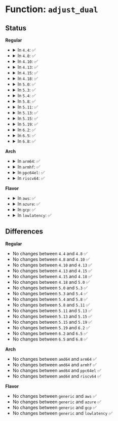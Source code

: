 # Function: <code>adjust_dual</code>

## Status
<b>Regular</b>
<ul>
<li>
<details>
<summary>In <code>4.4</code>: ✅</summary>

```c
int adjust_dual(int *begin, int step, int *end, int eq, int mu);
```

**Collision:** Unique Static

**Inline:** No

**Transformation:** False

**Instances:**

```
In drivers/input/input-mt.c (ffffffff8166a2f0)
Location: drivers/input/input-mt.c:299
Inline: False
Direct callers:
  - drivers/input/input-mt.c:input_mt_assign_slots
  - drivers/input/input-mt.c:input_mt_assign_slots
```
**Symbols:**

```
ffffffff8166a2f0-ffffffff8166a3e8: adjust_dual (STB_LOCAL)
```
</details>
</li>
<li>
<details>
<summary>In <code>4.8</code>: ✅</summary>

```c
int adjust_dual(int *begin, int step, int *end, int eq, int mu);
```

**Collision:** Unique Static

**Inline:** No

**Transformation:** False

**Instances:**

```
In drivers/input/input-mt.c (ffffffff816ca5b0)
Location: drivers/input/input-mt.c:314
Inline: False
Direct callers:
  - drivers/input/input-mt.c:input_mt_assign_slots
  - drivers/input/input-mt.c:input_mt_assign_slots
```
**Symbols:**

```
ffffffff816ca5b0-ffffffff816ca695: adjust_dual (STB_LOCAL)
```
</details>
</li>
<li>
<details>
<summary>In <code>4.10</code>: ✅</summary>

```c
int adjust_dual(int *begin, int step, int *end, int eq, int mu);
```

**Collision:** Unique Static

**Inline:** No

**Transformation:** False

**Instances:**

```
In drivers/input/input-mt.c (ffffffff816f8570)
Location: drivers/input/input-mt.c:314
Inline: False
Direct callers:
  - drivers/input/input-mt.c:input_mt_assign_slots
  - drivers/input/input-mt.c:input_mt_assign_slots
```
**Symbols:**

```
ffffffff816f8570-ffffffff816f8655: adjust_dual (STB_LOCAL)
```
</details>
</li>
<li>
<details>
<summary>In <code>4.13</code>: ✅</summary>

```c
int adjust_dual(int *begin, int step, int *end, int eq, int mu);
```

**Collision:** Unique Static

**Inline:** No

**Transformation:** False

**Instances:**

```
In drivers/input/input-mt.c (ffffffff8170e0c0)
Location: drivers/input/input-mt.c:314
Inline: False
Direct callers:
  - drivers/input/input-mt.c:input_mt_assign_slots
  - drivers/input/input-mt.c:input_mt_assign_slots
```
**Symbols:**

```
ffffffff8170e0c0-ffffffff8170e19c: adjust_dual (STB_LOCAL)
```
</details>
</li>
<li>
<details>
<summary>In <code>4.15</code>: ✅</summary>

```c
int adjust_dual(int *begin, int step, int *end, int eq, int mu);
```

**Collision:** Unique Static

**Inline:** No

**Transformation:** False

**Instances:**

```
In drivers/input/input-mt.c (ffffffff8177f2f0)
Location: drivers/input/input-mt.c:314
Inline: False
Direct callers:
  - drivers/input/input-mt.c:input_mt_assign_slots
  - drivers/input/input-mt.c:input_mt_assign_slots
```
**Symbols:**

```
ffffffff8177f2f0-ffffffff8177f3cc: adjust_dual (STB_LOCAL)
```
</details>
</li>
<li>
<details>
<summary>In <code>4.18</code>: ✅</summary>

```c
int adjust_dual(int *begin, int step, int *end, int eq, int mu);
```

**Collision:** Unique Static

**Inline:** No

**Transformation:** False

**Instances:**

```
In drivers/input/input-mt.c (ffffffff817c0410)
Location: drivers/input/input-mt.c:318
Inline: False
Direct callers:
  - drivers/input/input-mt.c:input_mt_assign_slots
  - drivers/input/input-mt.c:input_mt_assign_slots
```
**Symbols:**

```
ffffffff817c0410-ffffffff817c04e8: adjust_dual (STB_LOCAL)
```
</details>
</li>
<li>
<details>
<summary>In <code>5.0</code>: ✅</summary>

```c
int adjust_dual(int *begin, int step, int *end, int eq, int mu);
```

**Collision:** Unique Static

**Inline:** No

**Transformation:** False

**Instances:**

```
In drivers/input/input-mt.c (ffffffff817e7900)
Location: drivers/input/input-mt.c:318
Inline: False
Direct callers:
  - drivers/input/input-mt.c:input_mt_assign_slots
  - drivers/input/input-mt.c:input_mt_assign_slots
```
**Symbols:**

```
ffffffff817e7900-ffffffff817e79d8: adjust_dual (STB_LOCAL)
```
</details>
</li>
<li>
<details>
<summary>In <code>5.3</code>: ✅</summary>

```c
int adjust_dual(int *begin, int step, int *end, int eq, int mu);
```

**Collision:** Unique Static

**Inline:** No

**Transformation:** False

**Instances:**

```
In drivers/input/input-mt.c (ffffffff81828440)
Location: drivers/input/input-mt.c:315
Inline: False
Direct callers:
  - drivers/input/input-mt.c:input_mt_assign_slots
  - drivers/input/input-mt.c:input_mt_assign_slots
```
**Symbols:**

```
ffffffff81828440-ffffffff81828518: adjust_dual (STB_LOCAL)
```
</details>
</li>
<li>
<details>
<summary>In <code>5.4</code>: ✅</summary>

```c
int adjust_dual(int *begin, int step, int *end, int eq, int mu);
```

**Collision:** Unique Static

**Inline:** No

**Transformation:** False

**Instances:**

```
In drivers/input/input-mt.c (ffffffff818599b0)
Location: drivers/input/input-mt.c:315
Inline: False
Direct callers:
  - drivers/input/input-mt.c:input_mt_assign_slots
  - drivers/input/input-mt.c:input_mt_assign_slots
```
**Symbols:**

```
ffffffff818599b0-ffffffff81859a88: adjust_dual (STB_LOCAL)
```
</details>
</li>
<li>
<details>
<summary>In <code>5.8</code>: ✅</summary>

```c
int adjust_dual(int *begin, int step, int *end, int eq, int mu);
```

**Collision:** Unique Static

**Inline:** No

**Transformation:** False

**Instances:**

```
In drivers/input/input-mt.c (ffffffff8192c5a0)
Location: drivers/input/input-mt.c:315
Inline: False
Direct callers:
  - drivers/input/input-mt.c:input_mt_assign_slots
  - drivers/input/input-mt.c:input_mt_assign_slots
```
**Symbols:**

```
ffffffff8192c5a0-ffffffff8192c681: adjust_dual (STB_LOCAL)
```
</details>
</li>
<li>
<details>
<summary>In <code>5.11</code>: ✅</summary>

```c
int adjust_dual(int *begin, int step, int *end, int eq, int mu);
```

**Collision:** Unique Static

**Inline:** No

**Transformation:** False

**Instances:**

```
In drivers/input/input-mt.c (ffffffff81933a90)
Location: drivers/input/input-mt.c:315
Inline: False
Direct callers:
  - drivers/input/input-mt.c:input_mt_assign_slots
  - drivers/input/input-mt.c:input_mt_assign_slots
```
**Symbols:**

```
ffffffff81933a90-ffffffff81933b71: adjust_dual (STB_LOCAL)
```
</details>
</li>
<li>
<details>
<summary>In <code>5.13</code>: ✅</summary>

```c
int adjust_dual(int *begin, int step, int *end, int eq, int mu);
```

**Collision:** Unique Static

**Inline:** No

**Transformation:** False

**Instances:**

```
In drivers/input/input-mt.c (ffffffff81916dc0)
Location: drivers/input/input-mt.c:315
Inline: False
Direct callers:
  - drivers/input/input-mt.c:input_mt_assign_slots
  - drivers/input/input-mt.c:input_mt_assign_slots
```
**Symbols:**

```
ffffffff81916dc0-ffffffff81916ea1: adjust_dual (STB_LOCAL)
```
</details>
</li>
<li>
<details>
<summary>In <code>5.15</code>: ✅</summary>

```c
int adjust_dual(int *begin, int step, int *end, int eq, int mu);
```

**Collision:** Unique Static

**Inline:** No

**Transformation:** False

**Instances:**

```
In drivers/input/input-mt.c (ffffffff819b9030)
Location: drivers/input/input-mt.c:315
Inline: False
Direct callers:
  - drivers/input/input-mt.c:input_mt_assign_slots
  - drivers/input/input-mt.c:input_mt_assign_slots
```
**Symbols:**

```
ffffffff819b9030-ffffffff819b9111: adjust_dual (STB_LOCAL)
```
</details>
</li>
<li>
<details>
<summary>In <code>5.19</code>: ✅</summary>

```c
int adjust_dual(int *begin, int step, int *end, int eq, int mu);
```

**Collision:** Unique Static

**Inline:** No

**Transformation:** False

**Instances:**

```
In drivers/input/input-mt.c (ffffffff81b18b40)
Location: drivers/input/input-mt.c:315
Inline: False
Direct callers:
  - drivers/input/input-mt.c:input_mt_assign_slots
  - drivers/input/input-mt.c:input_mt_assign_slots
```
**Symbols:**

```
ffffffff81b18b40-ffffffff81b18c59: adjust_dual (STB_LOCAL)
```
</details>
</li>
<li>
<details>
<summary>In <code>6.2</code>: ✅</summary>

```c
int adjust_dual(int *begin, int step, int *end, int eq, int mu);
```

**Collision:** Unique Static

**Inline:** No

**Transformation:** False

**Instances:**

```
In drivers/input/input-mt.c (ffffffff81caa460)
Location: drivers/input/input-mt.c:355
Inline: False
Direct callers:
  - drivers/input/input-mt.c:input_mt_assign_slots
  - drivers/input/input-mt.c:input_mt_assign_slots
```
**Symbols:**

```
ffffffff81caa460-ffffffff81caa579: adjust_dual (STB_LOCAL)
```
</details>
</li>
<li>
<details>
<summary>In <code>6.5</code>: ✅</summary>

```c
int adjust_dual(int *begin, int step, int *end, int eq, int mu);
```

**Collision:** Unique Static

**Inline:** No

**Transformation:** False

**Instances:**

```
In drivers/input/input-mt.c (ffffffff81d11a30)
Location: drivers/input/input-mt.c:355
Inline: False
Direct callers:
  - drivers/input/input-mt.c:input_mt_assign_slots
  - drivers/input/input-mt.c:input_mt_assign_slots
```
**Symbols:**

```
ffffffff81d11a30-ffffffff81d11b49: adjust_dual (STB_LOCAL)
```
</details>
</li>
<li>
<details>
<summary>In <code>6.8</code>: ✅</summary>

```c
int adjust_dual(int *begin, int step, int *end, int eq, int mu);
```

**Collision:** Unique Static

**Inline:** No

**Transformation:** False

**Instances:**

```
In drivers/input/input-mt.c (ffffffff81dc7630)
Location: drivers/input/input-mt.c:355
Inline: False
Direct callers:
  - drivers/input/input-mt.c:input_mt_assign_slots
  - drivers/input/input-mt.c:input_mt_assign_slots
```
**Symbols:**

```
ffffffff81dc7630-ffffffff81dc7749: adjust_dual (STB_LOCAL)
```
</details>
</li>
</ul>
<b>Arch</b>
<ul>
<li>
<details>
<summary>In <code>arm64</code>: ✅</summary>

```c
int adjust_dual(int *begin, int step, int *end, int eq, int mu);
```

**Collision:** Unique Static

**Inline:** No

**Transformation:** False

**Instances:**

```
In drivers/input/input-mt.c (ffff800010a998b8)
Location: drivers/input/input-mt.c:315
Inline: False
Direct callers:
  - drivers/input/input-mt.c:input_mt_assign_slots
  - drivers/input/input-mt.c:input_mt_assign_slots
```
**Symbols:**

```
ffff800010a998b8-ffff800010a99a1c: adjust_dual (STB_LOCAL)
```
</details>
</li>
<li>
<details>
<summary>In <code>armhf</code>: ✅</summary>

```c
int adjust_dual(int *begin, int step, int *end, int eq, int mu);
```

**Collision:** Unique Static

**Inline:** No

**Transformation:** False

**Instances:**

```
In drivers/input/input-mt.c (c0b7b5f4)
Location: drivers/input/input-mt.c:315
Inline: False
Direct callers:
  - drivers/input/input-mt.c:input_mt_assign_slots
  - drivers/input/input-mt.c:input_mt_assign_slots
```
**Symbols:**

```
c0b7b5f4-c0b7b700: adjust_dual (STB_LOCAL)
```
</details>
</li>
<li>
<details>
<summary>In <code>ppc64el</code>: ✅</summary>

```c
int adjust_dual(int *begin, int step, int *end, int eq, int mu);
```

**Collision:** Unique Static

**Inline:** No

**Transformation:** False

**Instances:**

```
In drivers/input/input-mt.c (c000000000b796d0)
Location: drivers/input/input-mt.c:315
Inline: False
Direct callers:
  - drivers/input/input-mt.c:input_mt_assign_slots
  - drivers/input/input-mt.c:input_mt_assign_slots
```
**Symbols:**

```
c000000000b796d0-c000000000b7980c: adjust_dual (STB_LOCAL)
```
</details>
</li>
<li>
<details>
<summary>In <code>riscv64</code>: ✅</summary>

```c
int adjust_dual(int *begin, int step, int *end, int eq, int mu);
```

**Collision:** Unique Static

**Inline:** No

**Transformation:** False

**Instances:**

```
In drivers/input/input-mt.c (ffffffe0006aa3ce)
Location: drivers/input/input-mt.c:315
Inline: False
Direct callers:
  - drivers/input/input-mt.c:input_mt_assign_slots
  - drivers/input/input-mt.c:input_mt_assign_slots
```
**Symbols:**

```
ffffffe0006aa3ce-ffffffe0006aa4b4: adjust_dual (STB_LOCAL)
```
</details>
</li>
</ul>
<b>Flavor</b>
<ul>
<li>
<details>
<summary>In <code>aws</code>: ✅</summary>

```c
int adjust_dual(int *begin, int step, int *end, int eq, int mu);
```

**Collision:** Unique Static

**Inline:** No

**Transformation:** False

**Instances:**

```
In drivers/input/input-mt.c (ffffffff8180e9c0)
Location: drivers/input/input-mt.c:315
Inline: False
Direct callers:
  - drivers/input/input-mt.c:input_mt_assign_slots
  - drivers/input/input-mt.c:input_mt_assign_slots
```
**Symbols:**

```
ffffffff8180e9c0-ffffffff8180ea98: adjust_dual (STB_LOCAL)
```
</details>
</li>
<li>
<details>
<summary>In <code>azure</code>: ✅</summary>

```c
int adjust_dual(int *begin, int step, int *end, int eq, int mu);
```

**Collision:** Unique Static

**Inline:** No

**Transformation:** False

**Instances:**

```
In drivers/input/input-mt.c (ffffffff817d6110)
Location: drivers/input/input-mt.c:315
Inline: False
Direct callers:
  - drivers/input/input-mt.c:input_mt_assign_slots
  - drivers/input/input-mt.c:input_mt_assign_slots
```
**Symbols:**

```
ffffffff817d6110-ffffffff817d61e8: adjust_dual (STB_LOCAL)
```
</details>
</li>
<li>
<details>
<summary>In <code>gcp</code>: ✅</summary>

```c
int adjust_dual(int *begin, int step, int *end, int eq, int mu);
```

**Collision:** Unique Static

**Inline:** No

**Transformation:** False

**Instances:**

```
In drivers/input/input-mt.c (ffffffff8184db40)
Location: drivers/input/input-mt.c:315
Inline: False
Direct callers:
  - drivers/input/input-mt.c:input_mt_assign_slots
  - drivers/input/input-mt.c:input_mt_assign_slots
```
**Symbols:**

```
ffffffff8184db40-ffffffff8184dc18: adjust_dual (STB_LOCAL)
```
</details>
</li>
<li>
<details>
<summary>In <code>lowlatency</code>: ✅</summary>

```c
int adjust_dual(int *begin, int step, int *end, int eq, int mu);
```

**Collision:** Unique Static

**Inline:** No

**Transformation:** False

**Instances:**

```
In drivers/input/input-mt.c (ffffffff81868d10)
Location: drivers/input/input-mt.c:315
Inline: False
Direct callers:
  - drivers/input/input-mt.c:input_mt_assign_slots
  - drivers/input/input-mt.c:input_mt_assign_slots
```
**Symbols:**

```
ffffffff81868d10-ffffffff81868de8: adjust_dual (STB_LOCAL)
```
</details>
</li>
</ul>

## Differences
<b>Regular</b>
<ul>
<li>
No changes between <code>4.4</code> and <code>4.8</code> ✅
</li>
<li>
No changes between <code>4.8</code> and <code>4.10</code> ✅
</li>
<li>
No changes between <code>4.10</code> and <code>4.13</code> ✅
</li>
<li>
No changes between <code>4.13</code> and <code>4.15</code> ✅
</li>
<li>
No changes between <code>4.15</code> and <code>4.18</code> ✅
</li>
<li>
No changes between <code>4.18</code> and <code>5.0</code> ✅
</li>
<li>
No changes between <code>5.0</code> and <code>5.3</code> ✅
</li>
<li>
No changes between <code>5.3</code> and <code>5.4</code> ✅
</li>
<li>
No changes between <code>5.4</code> and <code>5.8</code> ✅
</li>
<li>
No changes between <code>5.8</code> and <code>5.11</code> ✅
</li>
<li>
No changes between <code>5.11</code> and <code>5.13</code> ✅
</li>
<li>
No changes between <code>5.13</code> and <code>5.15</code> ✅
</li>
<li>
No changes between <code>5.15</code> and <code>5.19</code> ✅
</li>
<li>
No changes between <code>5.19</code> and <code>6.2</code> ✅
</li>
<li>
No changes between <code>6.2</code> and <code>6.5</code> ✅
</li>
<li>
No changes between <code>6.5</code> and <code>6.8</code> ✅
</li>
</ul>
<b>Arch</b>
<ul>
<li>
No changes between <code>amd64</code> and <code>arm64</code> ✅
</li>
<li>
No changes between <code>amd64</code> and <code>armhf</code> ✅
</li>
<li>
No changes between <code>amd64</code> and <code>ppc64el</code> ✅
</li>
<li>
No changes between <code>amd64</code> and <code>riscv64</code> ✅
</li>
</ul>
<b>Flavor</b>
<ul>
<li>
No changes between <code>generic</code> and <code>aws</code> ✅
</li>
<li>
No changes between <code>generic</code> and <code>azure</code> ✅
</li>
<li>
No changes between <code>generic</code> and <code>gcp</code> ✅
</li>
<li>
No changes between <code>generic</code> and <code>lowlatency</code> ✅
</li>
</ul>
